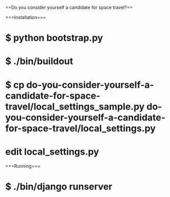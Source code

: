 ==Do you consider yourself a candidate for space travel?==


===Installation===

# $ python bootstrap.py
# $ ./bin/buildout 
# $ cp do-you-consider-yourself-a-candidate-for-space-travel/local_settings_sample.py do-you-consider-yourself-a-candidate-for-space-travel/local_settings.py 
# edit local_settings.py 

===Running===
# $ ./bin/django runserver